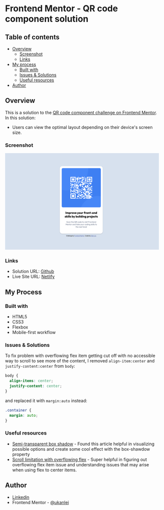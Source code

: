 # Frontend Mentor - QR code component solution

## Table of contents

- [Overview](#overview)
  - [Screenshot](#screenshot)
  - [Links](#links)
- [My process](#my-process)
  - [Built with](#built-with)
  - [Issues & Solutions](#issues--solutions)
  - [Useful resources](#useful-resources)
- [Author](#author)

## Overview

This is a solution to the [QR code component challenge on Frontend Mentor](https://www.frontendmentor.io/challenges/qr-code-component-iux_sIO_H). In this solution:

- Users can view the optimal layout depending on their device's screen size.

### Screenshot

![](images/qr-screenshot.png)

### Links

- Solution URL: [Github](https://github.com/ukanlei/frontendMentor/tree/master/qr-code-component-main)
- Live Site URL: [Netlify](https://cocky-mestorf-38a51c.netlify.app)

## My Process

### Built with

- HTML5
- CSS3
- Flexbox
- Mobile-first workflow

### Issues & Solutions

To fix problem with overflowing flex item getting cut off with no accessible way to scroll to see more of the content, I removed `align-item:center` and `justify-content:center` from `body`:

```css
body {
  align-items: center;
  justify-content: center;
}
```

and replaced it with `margin:auto` instead:

```css
.container {
  margin: auto;
}
```

### Useful resources

- [Semi-transparent box shadow](https://css-tricks.com/almanac/properties/b/box-shadow/) - Found this article helpful in visualizing possible options and create some cool effect with the box-shawdow property
- [Scroll limitation with overflowing flex](https://stackoverflow.com/questions/33454533/cant-scroll-to-top-of-flex-item-that-is-overflowing-container) - Super helpful in figuring out overflowing flex item issue and understanding issues that may arise when using flex to center items.

## Author

- [Linkedin](https://www.linkedin.com/in/ukanlei/)
- Frontend Mentor - [@ukanlei](https://www.frontendmentor.io/profile/ukanlei)
